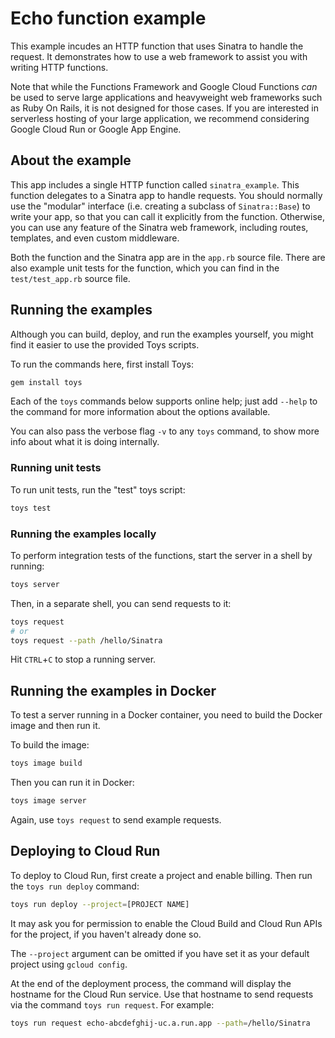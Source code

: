 # Echo function example

This example incudes an HTTP function that uses Sinatra to handle the request.
It demonstrates how to use a web framework to assist you with writing HTTP
functions.

Note that while the Functions Framework and Google Cloud Functions _can_ be
used to serve large applications and heavyweight web frameworks such as Ruby On
Rails, it is not designed for those cases. If you are interested in serverless
hosting of your large application, we recommend considering Google Cloud Run or
Google App Engine.

## About the example

This app includes a single HTTP function called `sinatra_example`. This
function delegates to a Sinatra app to handle requests. You should normally use
the "modular" interface (i.e. creating a subclass of `Sinatra::Base`) to write
your app, so that you can call it explicitly from the function. Otherwise, you
can use any feature of the Sinatra web framework, including routes, templates,
and even custom middleware.

Both the function and the Sinatra app are in the `app.rb` source file. There
are also example unit tests for the function, which you can find in the
`test/test_app.rb` source file.

## Running the examples

Although you can build, deploy, and run the examples yourself, you might find
it easier to use the provided Toys scripts.

To run the commands here, first install Toys:

```sh
gem install toys
```

Each of the `toys` commands below supports online help; just add `--help` to
the command for more information about the options available.

You can also pass the verbose flag `-v` to any `toys` command, to show more
info about what it is doing internally.

### Running unit tests

To run unit tests, run the "test" toys script:

```sh
toys test
```

### Running the examples locally

To perform integration tests of the functions, start the server in a shell by
running:

```sh
toys server
```

Then, in a separate shell, you can send requests to it:

```sh
toys request
# or
toys request --path /hello/Sinatra
```

Hit `CTRL`+`C` to stop a running server.

## Running the examples in Docker

To test a server running in a Docker container, you need to build the Docker
image and then run it.

To build the image:

```sh
toys image build
```

Then you can run it in Docker:

```sh
toys image server
```

Again, use `toys request` to send example requests.

## Deploying to Cloud Run

To deploy to Cloud Run, first create a project and enable billing. Then run the
`toys run deploy` command:

```sh
toys run deploy --project=[PROJECT NAME] 
```

It may ask you for permission to enable the Cloud Build and Cloud Run APIs for
the project, if you haven't already done so.

The `--project` argument can be omitted if you have set it as your default
project using `gcloud config`.

At the end of the deployment process, the command will display the hostname for
the Cloud Run service. Use that hostname to send requests via the command
`toys run request`. For example:

```sh
toys run request echo-abcdefghij-uc.a.run.app --path=/hello/Sinatra
```
